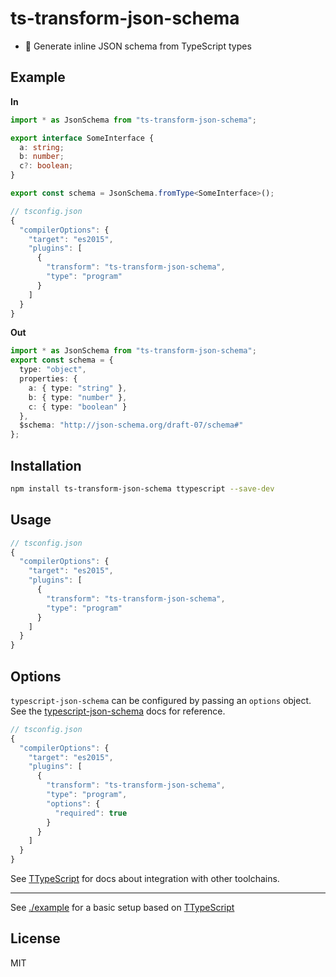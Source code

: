 # ts-transform-json-schema

* 🌳 Generate inline JSON schema from TypeScript types

## Example

**In**

```ts
import * as JsonSchema from "ts-transform-json-schema";

export interface SomeInterface {
  a: string;
  b: number;
  c?: boolean;
}

export const schema = JsonSchema.fromType<SomeInterface>();
```

```js 
// tsconfig.json
{
  "compilerOptions": {
    "target": "es2015",
    "plugins": [
      {
        "transform": "ts-transform-json-schema",
        "type": "program"
      }
    ]
  }
}
```

**Out**

```ts
import * as JsonSchema from "ts-transform-json-schema";
export const schema = { 
  type: "object", 
  properties: { 
    a: { type: "string" }, 
    b: { type: "number" }, 
    c: { type: "boolean" } 
  }, 
  $schema: "http://json-schema.org/draft-07/schema#" 
};
```

## Installation

```sh
npm install ts-transform-json-schema ttypescript --save-dev
```

## Usage


```js 
// tsconfig.json
{
  "compilerOptions": {
    "target": "es2015",
    "plugins": [
      {
        "transform": "ts-transform-json-schema",
        "type": "program"
      }
    ]
  }
}
```

## Options

`typescript-json-schema` can be configured by passing an `options` object.
See the [typescript-json-schema](https://github.com/YousefED/typescript-json-schema#usage) docs for reference.

```js
// tsconfig.json
{
  "compilerOptions": {
    "target": "es2015",
    "plugins": [
      {
        "transform": "ts-transform-json-schema",
        "type": "program",
        "options": {
          "required": true
        }
      }
    ]
  }
}
```

See [TTypeScript](https://github.com/cevek/ttypescript#how-to-use) for docs about integration with other toolchains.

---

See [./example](./example) for a basic setup based on [TTypeScript](https://github.com/cevek/ttypescript)

## License

MIT